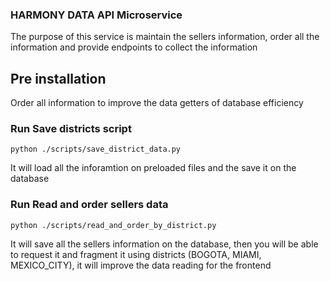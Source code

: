 ### HARMONY DATA API Microservice

The purpose of this service is maintain the sellers information, order all the information and provide endpoints to collect the information

## Pre installation

Order all information to improve the data getters of database efficiency

### Run Save districts script

    python ./scripts/save_district_data.py

It will load all the inforamtion on preloaded files and the save it on the database

### Run Read and order sellers data

    python ./scripts/read_and_order_by_district.py

It will save all the sellers information on the database, then you will be able to request it and fragment it using districts (BOGOTA, MIAMI, MEXICO_CITY), it will improve the data reading for the frontend
